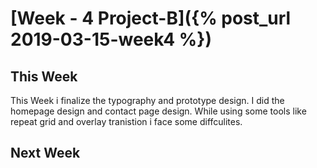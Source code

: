 

# [Week - 4 Project-B]({% post_url 2019-03-15-week4 %})

## This Week 
   This Week i finalize the typography and prototype design. I did the homepage design 
   and contact page design.
   While using some tools like repeat grid and overlay tranistion i face some diffculites. 


## Next Week
